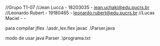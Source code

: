 //Grupo T1-07
//Jean Lucca - 18203035 - jean.uchaki@edu.pucrs.br
//Leonardo Rubert - 19180465 - leonardo.rubert@edu.pucrs.br
//Lucas Maciel - -

para compilar
jflex .\asdr_lex.flex
javac .\Parser.java

modo de usar
java Parser .\programa.txt
